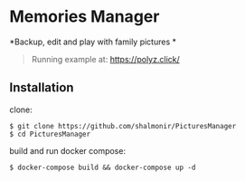 # Memories Manager

*Backup, edit and play with family pictures *

> Running example at: https://polyz.click/

## Installation

clone:
```
$ git clone https://github.com/shalmonir/PicturesManager
$ cd PicturesManager
```
build and run docker compose:
```
$ docker-compose build && docker-compose up -d
